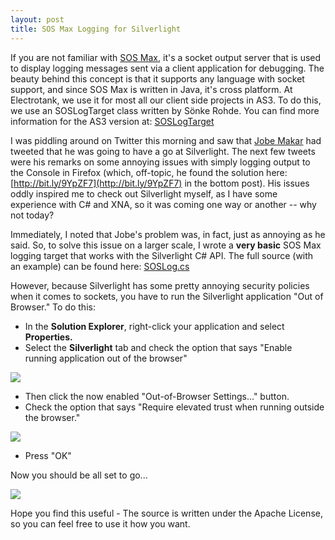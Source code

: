```yaml
---
layout: post
title: SOS Max Logging for Silverlight
---
```

If you are not familiar with [SOS Max](http://www.sos.powerflasher.com/developer-tools/sosmax/home/?L=122), it's a socket output server that is used to display logging messages sent via a client application for debugging. The beauty behind this concept is that it supports any language with socket support, and since SOS Max is written in Java, it's cross platform. At Electrotank, we use it for most all our client side projects in AS3. To do this, we use an SOSLogTarget class written by Sönke Rohde. You  can find more information for the AS3 version at:  [SOSLogTarget](http://soenkerohde.com/2008/08/sos-logging-target/)  
  
[](http://soenkerohde.com/2008/08/sos-logging-target/)I was piddling around on Twitter this morning and saw that [Jobe Makar](http://jobemakar.blogspot.com/) had tweeted that he was going to have a go at Silverlight. The next few tweets were his remarks on some annoying issues with simply logging output to the Console in Firefox (which, off-topic, he found the solution here: [http://bit.ly/9YpZF7](http://bit.ly/9YpZF7) in the bottom post). His issues oddly inspired me to check out Silverlight myself, as I have some experience with C# and XNA, so it was coming one way or another -- why not today?  
  
Immediately, I noted that Jobe's problem was, in fact, just as annoying as he said. So, to solve this issue on a larger scale, I wrote a **very basic** SOS Max logging target that works with the Silverlight C# API. The full source (with an example) can be found here:  [SOSLog.cs](http://github.com/mbolt35/OpenSource/raw/master/blogspot/silverlight/Bolt/CSharp/SOSLog.cs)

However, because Silverlight has some pretty annoying security policies when it comes to sockets, you have to run the Silverlight application "Out of Browser." To do this:  
*   In the **Solution Explorer**, right-click your application and select **Properties.**
*   Select the **Silverlight** tab and check the option that says "Enable running application out of the browser"

[![](http://2.bp.blogspot.com/_yO39pG0HdLE/TF27dhgkI6I/AAAAAAAAACk/_Tiptox_Jog/s320/silver-light1.png)](http://2.bp.blogspot.com/_yO39pG0HdLE/TF27dhgkI6I/AAAAAAAAACk/_Tiptox_Jog/s1600/silver-light1.png)
*   Then click the now enabled "Out-of-Browser Settings..." button.
*   Check the option that says "Require elevated trust when running outside the browser."

[](http://4.bp.blogspot.com/_yO39pG0HdLE/TF26yzWldVI/AAAAAAAAACc/hSnO1wLMBt4/s1600/silver-light1.png) [![](http://1.bp.blogspot.com/_yO39pG0HdLE/TF24wW6MBmI/AAAAAAAAACM/LY1n6fwttxI/s400/silver-light2.png)](http://1.bp.blogspot.com/_yO39pG0HdLE/TF24wW6MBmI/AAAAAAAAACM/LY1n6fwttxI/s1600/silver-light2.png)  
*   Press "OK"

Now you should be all set to go... 

[![](http://2.bp.blogspot.com/_yO39pG0HdLE/TF25Okm80NI/AAAAAAAAACU/JjgOe7-QtYc/s400/silverlight3.png)](http://2.bp.blogspot.com/_yO39pG0HdLE/TF25Okm80NI/AAAAAAAAACU/JjgOe7-QtYc/s1600/silverlight3.png)

Hope you find this useful - The source is written under the Apache License, so you can feel free to use it how you want.
